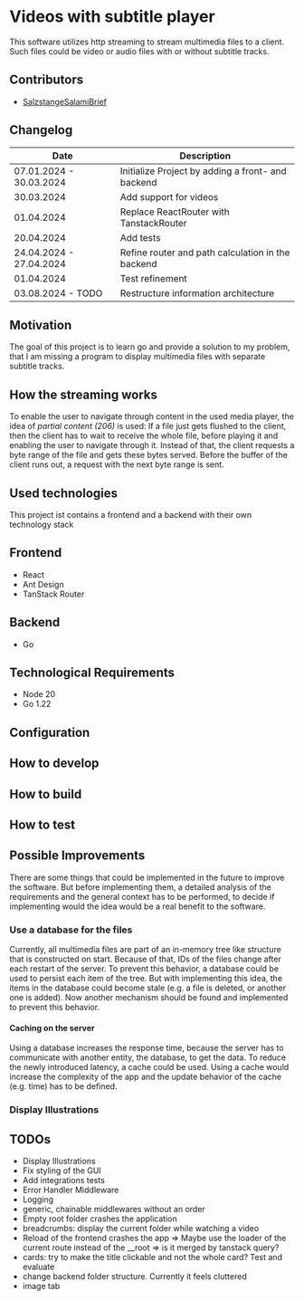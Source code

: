 # Videos with subtitle player

This software utilizes http streaming to stream multimedia files to a client.
Such files could be video or audio files with or without subtitle tracks.

## Contributors

- [SalzstangeSalamiBrief](https://github.com/SalzstangeSalamiBrief)

## Changelog

| Date                    | Description                                       |
| ----------------------- | ------------------------------------------------- |
| 07.01.2024 - 30.03.2024 | Initialize Project by adding a front- and backend |
| 30.03.2024              | Add support for videos                            |
| 01.04.2024              | Replace ReactRouter with TanstackRouter           |
| 20.04.2024              | Add tests                                         |
| 24.04.2024 - 27.04.2024 | Refine router and path calculation in the backend |
| 01.04.2024              | Test refinement                                   |
| 03.08.2024 - TODO       | Restructure information architecture              |

## Motivation

The goal of this project is to learn go and provide a solution to my problem, that I am missing a program to display multimedia files with separate subtitle tracks.

## How the streaming works

To enable the user to navigate through content in the used media player, the idea of _partial content (206)_ is used:
If a file just gets flushed to the client, then the client has to wait to receive the whole file, before playing it and enabling the user to navigate through it.
Instead of that, the client requests a byte range of the file and gets these bytes served.
Before the buffer of the client runs out, a request with the next byte range is sent.

## Used technologies

This project ist contains a frontend and a backend with their own technology stack

## Frontend

- React
- Ant Design
- TanStack Router

## Backend

- Go

## Technological Requirements

- Node 20
- Go 1.22

## Configuration

## How to develop

## How to build

## How to test

## Possible Improvements

There are some things that could be implemented in the future to improve the software.
But before implementing them, a detailed analysis of the requirements and the general context has to be performed, to decide if implementing would the idea would be a real benefit to the software.

### Use a database for the files

Currently, all multimedia files are part of an in-memory tree like structure that is constructed on start.
Because of that, IDs of the files change after each restart of the server.
To prevent this behavior, a database could be used to persist each item of the tree.
But with implementing this idea, the items in the database could become stale (e.g. a file is deleted, or another one is added).
Now another mechanism should be found and implemented to prevent this behavior.

#### Caching on the server

Using a database increases the response time, because the server has to communicate with another entity, the database, to get the data.
To reduce the newly introduced latency, a cache could be used.
Using a cache would increase the complexity of the app and the update behavior of the cache (e.g. time) has to be defined.

### Display Illustrations

## TODOs

- Display Illustrations
- Fix styling of the GUI
- Add integrations tests
- Error Handler Middleware
- Logging
- generic, chainable middlewares without an order
- Empty root folder crashes the application
- breadcrumbs: display the current folder while watching a video
- Reload of the frontend crashes the app => Maybe use the loader of the current route instead of the \_\_root => is it merged by tanstack query?
- cards: try to make the title clickable and not the whole card? Test and evaluate
- change backend folder structure. Currently it feels cluttered
- image tab
